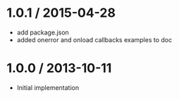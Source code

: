 
1.0.1 / 2015-04-28
==================

 * add package.json
 * added onerror and onload callbacks examples to doc

1.0.0 / 2013-10-11 
==================

 * Initial implementation
